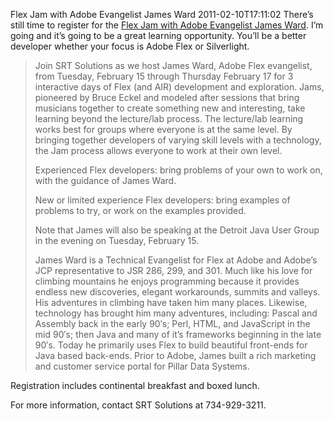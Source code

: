 Flex Jam with Adobe Evangelist James Ward
2011-02-10T17:11:02
There’s still time to register for the [Flex Jam with Adobe Evangelist James Ward](http://riarockstars.com/2011/02/10/flex-jam-with-adobe-evangelist-james-ward/). I’m going and it’s going to be a great learning opportunity. You’ll be a better developer whether your focus is Adobe Flex or Silverlight.

> Join SRT Solutions as we host James Ward, Adobe Flex evangelist, from Tuesday, February 15 through Thursday February 17 for 3 interactive days of Flex (and AIR) development and exploration. Jams, pioneered by Bruce Eckel and modeled after sessions that bring musicians together to create something new and interesting, take learning beyond the lecture/lab process. The lecture/lab learning works best for groups where everyone is at the same level. By bringing together developers of varying skill levels with a technology, the Jam process allows everyone to work at their own level.
> 
> Experienced Flex developers: bring problems of your own to work on, with the guidance of James Ward.
> 
> New or limited experience Flex developers: bring examples of problems to try, or work on the examples provided.
> 
> Note that James will also be speaking at the Detroit Java User Group in the evening on Tuesday, February 15.
> 
> James Ward is a Technical Evangelist for Flex at Adobe and Adobe’s JCP representative to JSR 286, 299, and 301. Much like his love for climbing mountains he enjoys programming because it provides endless new discoveries, elegant workarounds, summits and valleys. His adventures in climbing have taken him many places. Likewise, technology has brought him many adventures, including: Pascal and Assembly back in the early 90′s; Perl, HTML, and JavaScript in the mid 90′s; then Java and many of it’s frameworks beginning in the late 90′s. Today he primarily uses Flex to build beautiful front-ends for Java based back-ends. Prior to Adobe, James built a rich marketing and customer service portal for Pillar Data Systems.

Registration includes continental breakfast and boxed lunch.

For more information, contact SRT Solutions at 734-929-3211.
